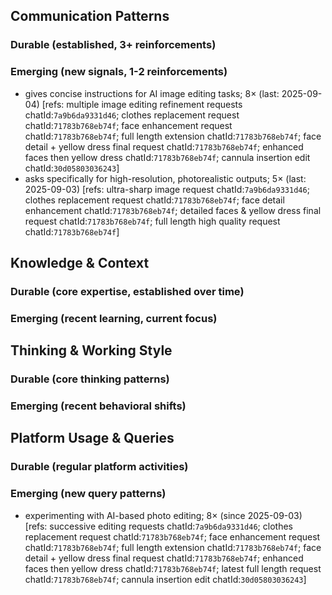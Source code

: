## Communication Patterns
### Durable (established, 3+ reinforcements)

### Emerging (new signals, 1-2 reinforcements)
- gives concise instructions for AI image editing tasks; 8× (last: 2025-09-04) [refs: multiple image editing refinement requests chatId:`7a9b6da9331d46`; clothes replacement request chatId:`71783b768eb74f`; face enhancement request chatId:`71783b768eb74f`; full length extension chatId:`71783b768eb74f`; face detail + yellow dress final request chatId:`71783b768eb74f`; enhanced faces then yellow dress chatId:`71783b768eb74f`; cannula insertion edit chatId:`30d05803036243`]
- asks specifically for high-resolution, photorealistic outputs; 5× (last: 2025-09-03) [refs: ultra-sharp image request chatId:`7a9b6da9331d46`; clothes replacement request chatId:`71783b768eb74f`; face detail enhancement chatId:`71783b768eb74f`; detailed faces & yellow dress final request chatId:`71783b768eb74f`; full length high quality request chatId:`71783b768eb74f`]

## Knowledge & Context
### Durable (core expertise, established over time)

### Emerging (recent learning, current focus)

## Thinking & Working Style
### Durable (core thinking patterns)

### Emerging (recent behavioral shifts)

## Platform Usage & Queries
### Durable (regular platform activities)

### Emerging (new query patterns)
- experimenting with AI-based photo editing; 8× (since 2025-09-03) [refs: successive editing requests chatId:`7a9b6da9331d46`; clothes replacement request chatId:`71783b768eb74f`; face enhancement request chatId:`71783b768eb74f`; full length extension chatId:`71783b768eb74f`; face detail + yellow dress final request chatId:`71783b768eb74f`; enhanced faces then yellow dress chatId:`71783b768eb74f`; latest full length request chatId:`71783b768eb74f`; cannula insertion edit chatId:`30d05803036243`]